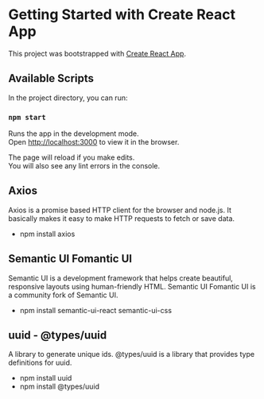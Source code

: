 # Getting Started with Create React App

This project was bootstrapped with [Create React App](https://github.com/facebook/create-react-app).

## Available Scripts

In the project directory, you can run:

### `npm start`

Runs the app in the development mode.\
Open [http://localhost:3000](http://localhost:3000) to view it in the browser.

The page will reload if you make edits.\
You will also see any lint errors in the console.

## Axios

Axios is a promise based HTTP client for the browser and node.js. It basically makes it easy to make HTTP requests to fetch or save data.

- npm install axios

## Semantic UI Fomantic UI

Semantic UI is a development framework that helps create beautiful, responsive layouts using human-friendly HTML. Semantic UI Fomantic UI is a community fork of Semantic UI.

- npm install semantic-ui-react semantic-ui-css

## uuid - @types/uuid

A library to generate unique ids. @types/uuid is a library that provides type definitions for uuid.

- npm install uuid
- npm install @types/uuid


